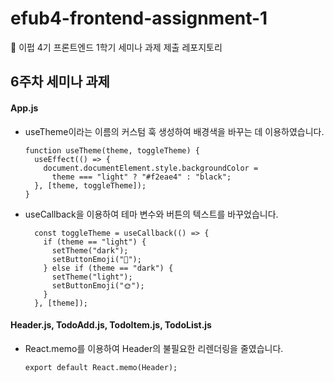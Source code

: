 # efub4-frontend-assignment-1

💙 이펍 4기 프론트엔드 1학기 세미나 과제 제출 레포지토리


## 6주차 세미나 과제
#### App.js
* useTheme이라는 이름의 커스텀 훅 생성하여 배경색을 바꾸는 데 이용하였습니다.
  ```
  function useTheme(theme, toggleTheme) {
    useEffect(() => {
      document.documentElement.style.backgroundColor =
        theme === "light" ? "#f2eae4" : "black";
    }, [theme, toggleTheme]);
  }
  ```
* useCallback을 이용하여 테마 변수와 버튼의 텍스트를 바꾸었습니다.
  ```
    const toggleTheme = useCallback(() => {
      if (theme == "light") {
        setTheme("dark");
        setButtonEmoji("🌛");
      } else if (theme == "dark") {
        setTheme("light");
        setButtonEmoji("🌞");
      }
    }, [theme]);
  ```
#### Header.js, TodoAdd.js, TodoItem.js, TodoList.js
* React.memo를 이용하여 Header의 불필요한 리렌더링을 줄였습니다.
  ```
  export default React.memo(Header);
  ```
